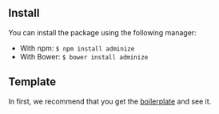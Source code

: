 <h2 id="install"><span>Install</span></h2>

You can install the package using the following manager:

- With npm: `$ npm install adminize`
- With Bower: `$ bower install adminize`

<h2 id="template"><span>Template</span></h2>

In first, we recommend that you get the [boilerplate](https://github.com/hivelocityinc/adminize-boilerplate) and see it.
